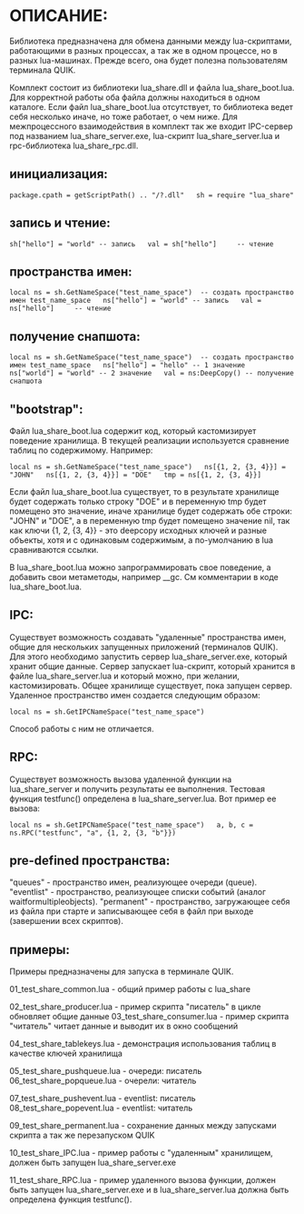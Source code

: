ОПИСАНИЕ:
=========

Библиотека предназначена для обмена данными между lua-скриптами, работающими в разных процессах, а так же в 
одном процессе, но в разных lua-машинах. Прежде всего, она будет полезна пользователям терминала QUIK.

Комплект состоит из библиотеки lua_share.dll и файла lua_share_boot.lua. Для корректной работы оба файла должны 
находиться в одном каталоге. Если файл lua_share_boot.lua отсутствует, то библиотека ведет себя несколько иначе, 
но тоже работает, о чем ниже. Для межпроцессного взаимодействия в комплект так же входит IPC-сервер под названием
lua_share_server.exe, lua-скрипт lua_share_server.lua и rpc-библиотека lua_share_rpc.dll.

инициализация:
--------------

`
package.cpath = getScriptPath() .. "/?.dll"  
sh = require "lua_share"
`

запись и чтение:
----------------

`
sh["hello"] = "world" -- запись  
val = sh["hello"]     -- чтение
`

пространства имен:
------------------

`
local ns = sh.GetNameSpace("test_name_space")  -- создать пространство имен test_name_space  
ns["hello"] = "world" -- запись  
val = ns["hello"]     -- чтение
`

получение снапшота:
-------------------

`
local ns = sh.GetNameSpace("test_name_space")  -- создать пространство имен test_name_space  
ns["hello"] = "hello" -- 1 значение  
ns["world"] = "world" -- 2 значение  
val = ns:DeepCopy() -- получение снапшота
`

"bootstrap":
------------

Файл lua_share_boot.lua содержит код, который кастомизирует поведение хранилища. В текущей реализации 
используется  сравнение таблиц по содержимому. Например:

`
local ns = sh.GetNameSpace("test_name_space")  
ns[{1, 2, {3, 4}}] = "JOHN"  
ns[{1, 2, {3, 4}}] = "DOE"  
tmp = ns[{1, 2, {3, 4}}]
`

Если файл lua_share_boot.lua существует, то в результате хранилище будет содержать только строку 
"DOE" и в переменную tmp будет помещено это значение, иначе хранилице будет содержать обе строки: 
"JOHN" и "DOE", а в переменную tmp будет помещено значение nil, так как ключи {1, 2, {3, 4}} - это 
deepcopy исходных ключей и разные объекты, хотя и с одинаковым содержимым, а по-умолчанию в lua 
сравниваются ссылки.

В lua_share_boot.lua можно запрограммировать свое поведение, а добавить свои метаметоды, например __gc. 
См комментарии в коде lua_share_boot.lua.


IPC:
----

Существует возможность создавать "удаленные" пространства имен, общие для нескольких запущенных приложений 
(терминалов QUIK). Для этого необходимо запустить сервер lua_share_server.exe, который хранит общие данные. 
Сервер запускает lua-скрипт, который хранится в файле lua_share_server.lua и который можно, при желании, 
кастомизировать. Общее хранилище существует, пока запущен сервер. Удаленное пространство имен создается 
следующим образом:

`
local ns = sh.GetIPCNameSpace("test_name_space")
`

Способ работы с ним не отличается.


RPC:
----

Существует возможность вызова удаленной функции на lua_share_server и получить результаты ее выполнения.
Тестовая функция testfunc() определена в lua_share_server.lua. Вот пример ее вызова:

`
local ns = sh.GetIPCNameSpace("test_name_space")  
a, b, c = ns.RPC("testfunc", "a", {1, 2, {3, "b"}})
`

pre-defined пространства:
-------------------------

"queues"    - пространство имен, реализующее очереди (queue).
"eventlist" - пространство, реализующее списки событий (аналог waitformultipleobjects).
"permanent" - пространство, загружающее себя из файла при старте и записывающее себя в файл при
              выходе (завершении всех скриптов).


примеры:
--------

Примеры предназначены для запуска в терминале QUIK.

01_test_share_common.lua      - общий пример работы с lua_share

02_test_share_producer.lua    - пример скрипта "писатель" в цикле обновляет общие данные
03_test_share_consumer.lua    - пример скрипта "читатель" читает данные и выводит их в окно сообщений

04_test_share_tablekeys.lua   - демонстрация использования таблиц в качестве ключей хранилища

05_test_share_pushqueue.lua   - очереди: писатель
06_test_share_popqueue.lua    - очерели: читатель

07_test_share_pushevent.lua   - eventlist: писатель
08_test_share_popevent.lua    - eventlist: читатель

09_test_share_permanent.lua   - сохранение данных между запусками скрипта а так же перезапуском QUIK

10_test_share_IPC.lua         - пример работы с "удаленным" хранилищем, должен быть запущен lua_share_server.exe

11_test_share_RPC.lua         - пример удаленного вызова функции, должен быть запущен lua_share_server.exe и
                                в lua_share_server.lua должна быть определена функция  testfunc().
